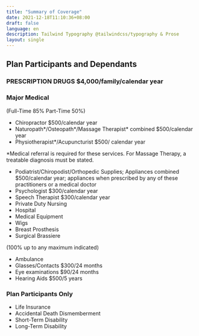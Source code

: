 ```yaml
---
title: "Summary of Coverage"
date: 2021-12-18T11:10:36+08:00
draft: false
language: en
description: Tailwind Typography @tailwindcss/typography & Prose
layout: single
---
```



## Plan Participants and Dependants

### PRESCRIPTION DRUGS $4,000/family/calendar year

### Major Medical

(Full-Time 85% Part-Time 50%)

* Chiropractor $500/calendar year
* Naturopath*/Osteopath*/Massage Therapist* combined $500/calendar year
* Physiotherapist*/Acupuncturist $500/ calendar year

*Medical referral is required for these services. For Massage Therapy, a treatable diagnosis must be stated.

* Podiatrist/Chiropodist/Orthopedic Supplies; Appliances combined $500/calendar year; appliances when prescribed by any of these practitioners or a medical doctor
* Psychologist $300/calendar year
* Speech Therapist $300/calendar year
* Private Duty Nursing
* Hospital
* Medical Equipment
* Wigs
* Breast Prosthesis
* Surgical Brassiere

(100% up to any maximum indicated)

* Ambulance
* Glasses/Contacts $300/24 months
* Eye examinations $90/24 months
* Hearing Aids $500/5 years

### Plan Participants Only

* Life Insurance
* Accidental Death Dismemberment
* Short-Term Disability
* Long-Term Disability
